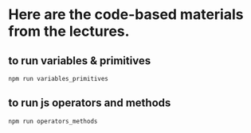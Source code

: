 # Here are the code-based materials from the lectures.

## to run variables & primitives

`npm run variables_primitives`

## to run js operators and methods

`npm run operators_methods`
